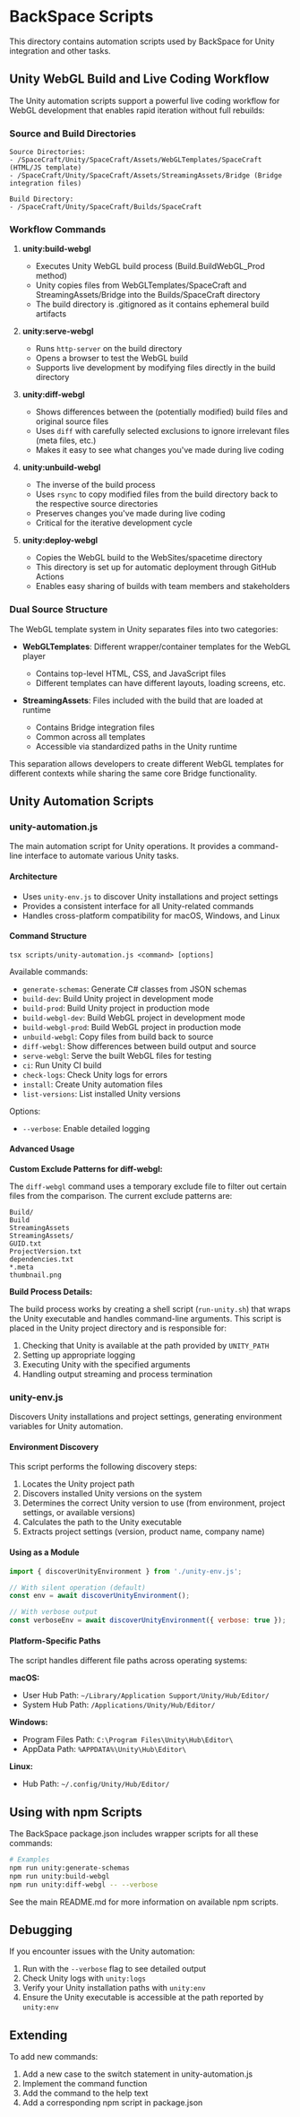 # BackSpace Scripts

This directory contains automation scripts used by BackSpace for Unity integration and other tasks.

## Unity WebGL Build and Live Coding Workflow

The Unity automation scripts support a powerful live coding workflow for WebGL development that enables rapid iteration without full rebuilds:

### Source and Build Directories

```
Source Directories:
- /SpaceCraft/Unity/SpaceCraft/Assets/WebGLTemplates/SpaceCraft (HTML/JS template)
- /SpaceCraft/Unity/SpaceCraft/Assets/StreamingAssets/Bridge (Bridge integration files)

Build Directory:
- /SpaceCraft/Unity/SpaceCraft/Builds/SpaceCraft
```

### Workflow Commands

1. **unity:build-webgl**
   - Executes Unity WebGL build process (Build.BuildWebGL_Prod method)
   - Unity copies files from WebGLTemplates/SpaceCraft and StreamingAssets/Bridge into the Builds/SpaceCraft directory
   - The build directory is .gitignored as it contains ephemeral build artifacts

2. **unity:serve-webgl**
   - Runs `http-server` on the build directory
   - Opens a browser to test the WebGL build
   - Supports live development by modifying files directly in the build directory

3. **unity:diff-webgl**
   - Shows differences between the (potentially modified) build files and original source files
   - Uses `diff` with carefully selected exclusions to ignore irrelevant files (meta files, etc.)
   - Makes it easy to see what changes you've made during live coding

4. **unity:unbuild-webgl**
   - The inverse of the build process
   - Uses `rsync` to copy modified files from the build directory back to the respective source directories
   - Preserves changes you've made during live coding
   - Critical for the iterative development cycle

5. **unity:deploy-webgl**
   - Copies the WebGL build to the WebSites/spacetime directory
   - This directory is set up for automatic deployment through GitHub Actions
   - Enables easy sharing of builds with team members and stakeholders

### Dual Source Structure

The WebGL template system in Unity separates files into two categories:

- **WebGLTemplates**: Different wrapper/container templates for the WebGL player
  - Contains top-level HTML, CSS, and JavaScript files
  - Different templates can have different layouts, loading screens, etc.

- **StreamingAssets**: Files included with the build that are loaded at runtime
  - Contains Bridge integration files
  - Common across all templates
  - Accessible via standardized paths in the Unity runtime

This separation allows developers to create different WebGL templates for different contexts while sharing the same core Bridge functionality.

## Unity Automation Scripts

### unity-automation.js

The main automation script for Unity operations. It provides a command-line interface to automate various Unity tasks.

#### Architecture

- Uses `unity-env.js` to discover Unity installations and project settings
- Provides a consistent interface for all Unity-related commands
- Handles cross-platform compatibility for macOS, Windows, and Linux

#### Command Structure

```
tsx scripts/unity-automation.js <command> [options]
```

Available commands:

- `generate-schemas`: Generate C# classes from JSON schemas
- `build-dev`: Build Unity project in development mode
- `build-prod`: Build Unity project in production mode
- `build-webgl-dev`: Build WebGL project in development mode
- `build-webgl-prod`: Build WebGL project in production mode
- `unbuild-webgl`: Copy files from build back to source
- `diff-webgl`: Show differences between build output and source
- `serve-webgl`: Serve the built WebGL files for testing
- `ci`: Run Unity CI build
- `check-logs`: Check Unity logs for errors
- `install`: Create Unity automation files
- `list-versions`: List installed Unity versions

Options:
- `--verbose`: Enable detailed logging

#### Advanced Usage

**Custom Exclude Patterns for diff-webgl:**

The `diff-webgl` command uses a temporary exclude file to filter out certain files from the comparison. The current exclude patterns are:

```
Build/
Build
StreamingAssets
StreamingAssets/
GUID.txt
ProjectVersion.txt
dependencies.txt
*.meta
thumbnail.png
```

**Build Process Details:**

The build process works by creating a shell script (`run-unity.sh`) that wraps the Unity executable and handles command-line arguments. This script is placed in the Unity project directory and is responsible for:

1. Checking that Unity is available at the path provided by `UNITY_PATH`
2. Setting up appropriate logging
3. Executing Unity with the specified arguments
4. Handling output streaming and process termination

### unity-env.js

Discovers Unity installations and project settings, generating environment variables for Unity automation.

#### Environment Discovery

This script performs the following discovery steps:

1. Locates the Unity project path
2. Discovers installed Unity versions on the system
3. Determines the correct Unity version to use (from environment, project settings, or available versions)
4. Calculates the path to the Unity executable
5. Extracts project settings (version, product name, company name)

#### Using as a Module

```javascript
import { discoverUnityEnvironment } from './unity-env.js';

// With silent operation (default)
const env = await discoverUnityEnvironment();

// With verbose output
const verboseEnv = await discoverUnityEnvironment({ verbose: true });
```

#### Platform-Specific Paths

The script handles different file paths across operating systems:

**macOS:**
- User Hub Path: `~/Library/Application Support/Unity/Hub/Editor/`
- System Hub Path: `/Applications/Unity/Hub/Editor/`

**Windows:**
- Program Files Path: `C:\Program Files\Unity\Hub\Editor\`
- AppData Path: `%APPDATA%\Unity\Hub\Editor\`

**Linux:**
- Hub Path: `~/.config/Unity/Hub/Editor/`

## Using with npm Scripts

The BackSpace package.json includes wrapper scripts for all these commands:

```bash
# Examples
npm run unity:generate-schemas
npm run unity:build-webgl
npm run unity:diff-webgl -- --verbose
```

See the main README.md for more information on available npm scripts.

## Debugging

If you encounter issues with the Unity automation:

1. Run with the `--verbose` flag to see detailed output
2. Check Unity logs with `unity:logs`
3. Verify your Unity installation paths with `unity:env`
4. Ensure the Unity executable is accessible at the path reported by `unity:env`

## Extending

To add new commands:

1. Add a new case to the switch statement in unity-automation.js
2. Implement the command function
3. Add the command to the help text
4. Add a corresponding npm script in package.json 